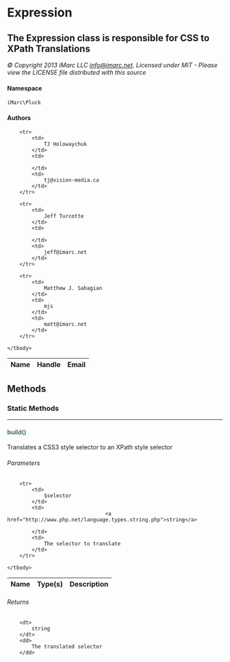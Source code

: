 # Expression
## The Expression class is responsible for CSS to XPath Translations

_© Copyright 2013 iMarc LLC <info@imarc.net>_.
_Licensed under MIT - Please view the LICENSE file distributed with this source_

#### Namespace

`iMarc\Pluck`

#### Authors

<table>
	<thead>
		<th>Name</th>
		<th>Handle</th>
		<th>Email</th>
	</thead>
	<tbody>
	
		<tr>
			<td>
				TJ Holowaychuk
			</td>
			<td>
				
			</td>
			<td>
				tj@vision-media.ca
			</td>
		</tr>
	
		<tr>
			<td>
				Jeff Turcotte
			</td>
			<td>
				
			</td>
			<td>
				jeff@imarc.net
			</td>
		</tr>
	
		<tr>
			<td>
				Matthew J. Sahagian
			</td>
			<td>
				mjs
			</td>
			<td>
				matt@imarc.net
			</td>
		</tr>
	
	</tbody>
</table>


## Methods
### Static Methods
<hr />

#### <span style="color:#3e6a6e;">build()</span>

Translates a CSS3 style selector to an XPath style selector

###### Parameters

<table>
	<thead>
		<th>Name</th>
		<th>Type(s)</th>
		<th>Description</th>
	</thead>
	<tbody>
			
		<tr>
			<td>
				$selector
			</td>
			<td>
									<a href="http://www.php.net/language.types.string.php">string</a>
				
			</td>
			<td>
				The selector to translate
			</td>
		</tr>
			
	</tbody>
</table>

###### Returns

<dl>
	
		<dt>
			string
		</dt>
		<dd>
			The translated selector
		</dd>
	
</dl>







